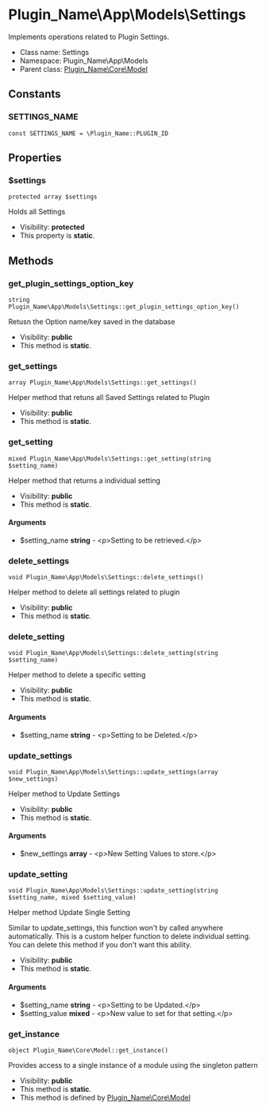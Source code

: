 Plugin_Name\App\Models\Settings
===============

Implements operations related to Plugin Settings.




* Class name: Settings
* Namespace: Plugin_Name\App\Models
* Parent class: [Plugin_Name\Core\Model](Plugin_Name-Core-Model.md)



Constants
----------


### SETTINGS_NAME

    const SETTINGS_NAME = \Plugin_Name::PLUGIN_ID





Properties
----------


### $settings

    protected array $settings

Holds all Settings



* Visibility: **protected**
* This property is **static**.


Methods
-------


### get_plugin_settings_option_key

    string Plugin_Name\App\Models\Settings::get_plugin_settings_option_key()

Retusn the Option name/key saved in the database



* Visibility: **public**
* This method is **static**.




### get_settings

    array Plugin_Name\App\Models\Settings::get_settings()

Helper method that retuns all Saved Settings related to Plugin



* Visibility: **public**
* This method is **static**.




### get_setting

    mixed Plugin_Name\App\Models\Settings::get_setting(string $setting_name)

Helper method that returns a individual setting



* Visibility: **public**
* This method is **static**.


#### Arguments
* $setting_name **string** - &lt;p&gt;Setting to be retrieved.&lt;/p&gt;



### delete_settings

    void Plugin_Name\App\Models\Settings::delete_settings()

Helper method to delete all settings related to plugin



* Visibility: **public**
* This method is **static**.




### delete_setting

    void Plugin_Name\App\Models\Settings::delete_setting(string $setting_name)

Helper method to delete a specific setting



* Visibility: **public**
* This method is **static**.


#### Arguments
* $setting_name **string** - &lt;p&gt;Setting to be Deleted.&lt;/p&gt;



### update_settings

    void Plugin_Name\App\Models\Settings::update_settings(array $new_settings)

Helper method to Update Settings



* Visibility: **public**
* This method is **static**.


#### Arguments
* $new_settings **array** - &lt;p&gt;New Setting Values to store.&lt;/p&gt;



### update_setting

    void Plugin_Name\App\Models\Settings::update_setting(string $setting_name, mixed $setting_value)

Helper method Update Single Setting

Similar to update_settings, this function won't by called anywhere automatically.
This is a custom helper function to delete individual setting. You can
delete this method if you don't want this ability.

* Visibility: **public**
* This method is **static**.


#### Arguments
* $setting_name **string** - &lt;p&gt;Setting to be Updated.&lt;/p&gt;
* $setting_value **mixed** - &lt;p&gt;New value to set for that setting.&lt;/p&gt;



### get_instance

    object Plugin_Name\Core\Model::get_instance()

Provides access to a single instance of a module using the singleton pattern



* Visibility: **public**
* This method is **static**.
* This method is defined by [Plugin_Name\Core\Model](Plugin_Name-Core-Model.md)



